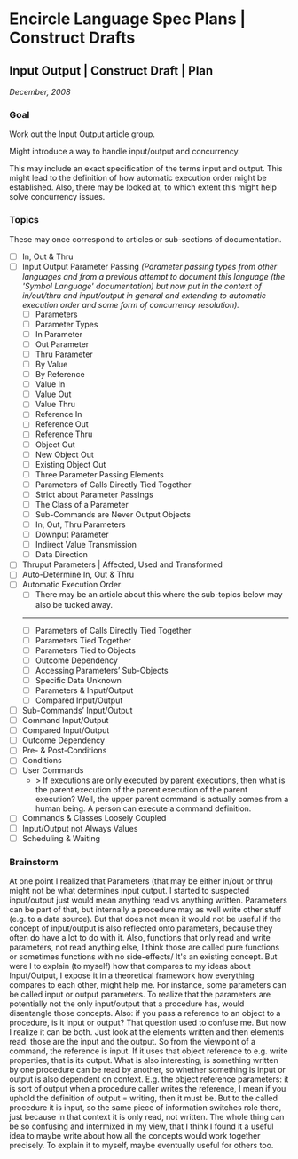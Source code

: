 ﻿Encircle Language Spec Plans | Construct Drafts
===============================================

Input Output | Construct Draft | Plan
-------------------------------------

*December, 2008*

### Goal

Work out the Input Output article group.

Might introduce a way to handle input/output and concurrency.

This may include an exact specification of the terms input and output. This might lead to the definition of how automatic execution order might be established. Also, there may be looked at, to which extent this might help solve concurrency issues.

### Topics

These may once correspond to articles or sub-sections of documentation.

- [ ] In, Out & Thru
- [ ] Input Output Parameter Passing
        *(Parameter passing types from other languages and from a previous attempt to document this language (the 'Symbol Language' documentation) but now put in the context of in/out/thru and input/output in general and extending to automatic execution order and some form of concurrency resolution).*
    - [ ] Parameters
    - [ ] Parameter Types
    - [ ] In Parameter
    - [ ] Out Parameter
    - [ ] Thru Parameter
    - [ ] By Value
    - [ ] By Reference
    - [ ] Value In
    - [ ] Value Out
    - [ ] Value Thru
    - [ ] Reference In
    - [ ] Reference Out
    - [ ] Reference Thru
    - [ ] Object Out
    - [ ] New Object Out
    - [ ] Existing Object Out
    - [ ] Three Parameter Passing Elements
    - [ ] Parameters of Calls Directly Tied Together
    - [ ] Strict about Parameter Passings
    - [ ] The Class of a Parameter
    - [ ] Sub-Commands are Never Output Objects
    - [ ] In, Out, Thru Parameters
    - [ ] Downput Parameter
    - [ ] Indirect Value Transmission
    - [ ] Data Direction
- [ ] Thruput Parameters | Affected, Used and Transformed
- [ ] Auto-Determine In, Out & Thru
- [ ] Automatic Execution Order
    - [ ] There may be an article about this where the sub-topics below may also be tucked away. 
    -----
    - [ ] Parameters of Calls Directly Tied Together
    - [ ] Parameters Tied Together
    - [ ] Parameters Tied to Objects
    - [ ] Outcome Dependency
    - [ ] Accessing Parameters’ Sub-Objects
    - [ ] Specific Data Unknown
    - [ ] Parameters & Input/Output
    - [ ] Compared Input/Output
- [ ] Sub-Commands’ Input/Output
- [ ] Command Input/Output
- [ ] Compared Input/Output
- [ ] Outcome Dependency
- [ ] Pre- & Post-Conditions
- [ ] Conditions
- [ ] User Commands
    - \> If executions are only executed by parent executions, then what is the parent execution of the parent execution of the parent execution? Well, the upper parent command is actually comes from a human being. A person can execute a command definition.
- [ ] Commands & Classes Loosely Coupled
- [ ] Input/Output not Always Values
- [ ] Scheduling & Waiting

### Brainstorm

At one point I realized that Parameters (that may be either in/out or thru) might not be what determines input output. I started to suspected input/output just would mean anything read vs anything written. Parameters can be part of that, but internally a procedure may as well write other stuff (e.g. to a data source). But that does not mean it would not be useful if the concept of input/output is also reflected onto parameters, because they often do have a lot to do with it. Also, functions that only read and write parameters, not read anything else, I think those are called pure functions or sometimes functions with no side-effects/ It's an existing concept. But were I to explain (to myself) how that compares to my ideas about Input/Output, I expose it in a theoretical framework how everything compares to each other, might help me. For instance, some parameters can be called input or output parameters. To realize that the parameters are potentially not the only input/output that a procedure has, would disentangle those concepts. Also: if you pass a reference to an object to a procedure, is it input or output? That question used to confuse me. But now I realize it can be both. Just look at the elements written and then elements read: those are the input and the output. So from the viewpoint of a command, the reference is input. If it uses that object reference to e.g. write properties, that is its output. What is also interesting, is something written by one procedure can be read by another, so whether something is input or output is also dependent on context. E.g. the object reference parameters: it is sort of output when a procedure caller writes the reference, I mean if you uphold the definition of output = writing, then it must be. But to the called procedure it is input, so the same piece of information switches role there, just because in that context it is only read, not written. The whole thing can be so confusing and intermixed in my view, that I think I found it a useful idea to maybe write about how all the concepts would work together precisely. To explain it to myself, maybe eventually useful for others too.